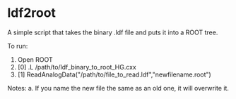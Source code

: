 # ldf2root
A simple script that takes the binary .ldf file and puts it into a ROOT tree. 

To run: 
  1. Open ROOT
  2. [0] .L /path/to/ldf_binary_to_root_HG.cxx
  3. [1] ReadAnalogData("/path/to/file_to_read.ldf","newfilename.root")

Notes: 
  a. If you name the new file the same as an old one, it will overwrite it. 
